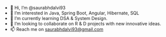 - 👋 Hi, I’m @saurabhdalvi93
- 👀 I’m interested in Java, Spring Boot, Angular, Hibernate, SQL
- 🌱 I’m currently learning DSA & System Design.
- 💞️ I’m looking to collaborate on R & D projects with new innovative ideas.
- 📫 Reach me on saurabhdalvi93@gmail.com

<!---
saurabhdalvi93/saurabhdalvi93 is a ✨ special ✨ repository because its `README.md` (this file) appears on your GitHub profile.
You can click the Preview link to take a look at your changes.
--->
